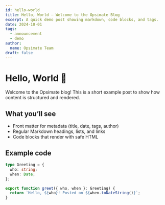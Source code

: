 ```yaml
---
id: hello-world
title: Hello, World — Welcome to the Opsimate Blog
excerpt: A quick demo post showing markdown, code blocks, and tags.
date: 2024-10-01
tags:
  - announcement
  - demo
author:
  name: Opsimate Team
draft: false
---
```


# Hello, World 👋

Welcome to the Opsimate blog! This is a short example post to show how content is structured and rendered.

## What you’ll see

- Front matter for metadata (title, date, tags, author)
- Regular Markdown headings, lists, and links
- Code blocks that render with safe HTML

## Example code

```ts
type Greeting = {
  who: string;
  when: Date;
};

export function greet({ who, when }: Greeting) {
  return `Hello, ${who}! Posted on ${when.toDateString()}`;
}
```
